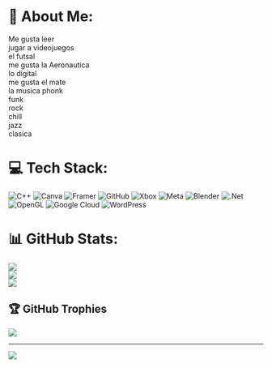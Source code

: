 # 💫 About Me:
Me gusta leer<br> jugar a videojuegos<br>el futsal<br> me gusta la Aeronautica <br>lo digital<br>me gusta el mate <br>la musica phonk<br> funk<br>rock <br>chill<br>jazz<br>clasica<br>


# 💻 Tech Stack:
![C++](https://img.shields.io/badge/c++-%2300599C.svg?style=for-the-badge&logo=c%2B%2B&logoColor=white) ![Canva](https://img.shields.io/badge/Canva-%2300C4CC.svg?style=for-the-badge&logo=Canva&logoColor=white) ![Framer](https://img.shields.io/badge/Framer-black?style=for-the-badge&logo=framer&logoColor=blue) ![GitHub](https://img.shields.io/badge/github-%23121011.svg?style=for-the-badge&logo=github&logoColor=white) ![Xbox](https://img.shields.io/badge/xbox-%23107C10.svg?style=for-the-badge&logo=xbox&logoColor=white) ![Meta](https://img.shields.io/badge/Meta-%230467DF.svg?style=for-the-badge&logo=Meta&logoColor=white) ![Blender](https://img.shields.io/badge/blender-%23F5792A.svg?style=for-the-badge&logo=blender&logoColor=white) ![.Net](https://img.shields.io/badge/.NET-5C2D91?style=for-the-badge&logo=.net&logoColor=white) ![OpenGL](https://img.shields.io/badge/OpenGL-%23FFFFFF.svg?style=for-the-badge&logo=opengl) ![Google Cloud](https://img.shields.io/badge/GoogleCloud-%234285F4.svg?style=for-the-badge&logo=google-cloud&logoColor=white) ![WordPress](https://img.shields.io/badge/WordPress-%23117AC9.svg?style=for-the-badge&logo=WordPress&logoColor=white)
# 📊 GitHub Stats:
![](https://github-readme-stats.vercel.app/api?username=axel2389&theme=dark&hide_border=false&include_all_commits=false&count_private=false)<br/>
![](https://nirzak-streak-stats.vercel.app/?user=axel2389&theme=dark&hide_border=false)<br/>
![](https://github-readme-stats.vercel.app/api/top-langs/?username=axel2389&theme=dark&hide_border=false&include_all_commits=false&count_private=false&layout=compact)

## 🏆 GitHub Trophies
![](https://github-profile-trophy.vercel.app/?username=axel2389&theme=radical&no-frame=false&no-bg=true&margin-w=4)

---
[![](https://visitcount.itsvg.in/api?id=axel2389&icon=0&color=0)](https://visitcount.itsvg.in)

<!-- Proudly created with GPRM ( https://gprm.itsvg.in ) -->
